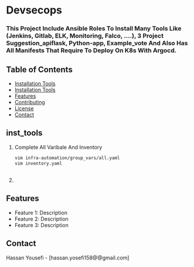 # Devsecops
### This Project Include Ansible Roles To Install Many Tools Like (Jenkins, Gitlab, ELK, Monitoring, Falco, ....), 3 Project Suggestion_apiflask, Python-app, Example_vote And Also Has All Manifests That Require To Deploy On K8s With Argocd.

## Table of Contents
- [Installation Tools](#ins_tools)
- [Installation Tools](#usage)
- [Features](#features)
- [Contributing](#contributing)
- [License](#license)
- [Contact](#contact)

## inst_tools
1. Complete All Varibale And Inventory
    ```bash
    vim infra-automation/group_vars/all.yaml
    vim inventory.yaml
     ```
## 
2. 

## Features
- Feature 1: Description
- Feature 2: Description
- Feature 3: Description

## Contact
Hassan Yousefi - [hassan.yosefi158@@gmail.com]

